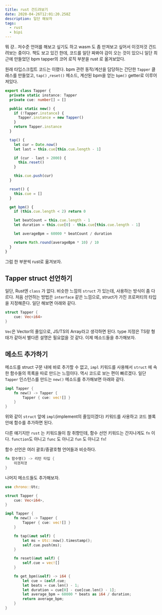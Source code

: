 ```yaml
---
title: rust 건드려보기
date: 2020-04-26T12:01:20.258Z
description: 일단 해보자
tags:
  - rust
  - bipi
---
```

뭐 걍.. 저수준 언어를 해보고 싶기도 하고 wasm 도 좀 만져보고 싶어서 이것저것 건드려보는 중이다. 책도 보고 있긴 한데, 코드를 일단 짜봐야 감이 오는 것이 있으니 일단 최근에 만들었던 bpm tapper의 코어 로직 부분을 rust 로 옮겨보았다.

원래 타입스크립트 코드는 이랬다. bpm 관련 동작/계산을 담당하는 간단한 `Tapper` 클래스를 만들었고, `tap()` ,`reset()` 메소드, 계산된 bpm을 얻는 `bpm()` getter로 이루어져있다.

```ts
export class Tapper {
  private static instance: Tapper
  private cue: number[] = []

  public static new() {
    if (!Tapper.instance) {
      Tapper.instance = new Tapper()
    }
    return Tapper.instance
  }

  tap() {
    let cur = Date.now()
    let last = this.cue[this.cue.length - 1]

    if (cur - last > 2000) {
      this.reset()
    }

    this.cue.push(cur)
  }

  reset() {
    this.cue = []
  }

  get bpm() {
    if (this.cue.length < 2) return 0

    let beatCount = this.cue.length - 1
    let duration = this.cue[0] - this.cue[this.cue.length - 1]

    let averageBpm = 60000 * beatCount / duration

    return Math.round(averageBpm * 10) / 10
  }
}
```

그럼 한 부분씩 rust로 옮겨보자.

## Tapper struct 선언하기

일단, Rust엔 `class` 가 없다. 비슷한 느낌의 `struct` 가 있는데, 사용하는 방식이 좀 다르다. 처음 선언하는 방법은 `interface` 같은 느낌으로, struct가 가진 프로퍼티의 타입을 지정해준다. 일단 해보면 아래와 같다.

```rust
struct Tapper {
    cue: Vec<i64>
}
```

`Vec`은 Vector의 줄임으로, JS/TS의 Array라고 생각하면 된다. type 지정은 TS랑 형태가 같아서 별다른 설명은 필요없을 것 같다. 이제 메소드들을 추가해보자.

## 메소드 추가하기

메소드를 struct 구문 내에 바로 추가할 수 없고, `impl` 키워드를 사용해서 `struct` 에 속한 함수들의 목록을 따로 만드는 느낌이다. 역시 코드로 보는 편이 빠르겠다. 일단 `Tapper` 인스턴스를 만드는 `new()` 메소드를 추가해보면 아래와 같다.

```rust
impl Tapper {
    fn new() -> Tapper {
        Tapper { cue: vec![] }
    }
}
```

위와 같이 `struct` 앞에 `impl`(implement의 줄임이겠다) 키워드를 사용하고 코드 블록 안에 함수를 추가하면 된다.

다른 얘기지만 `rust` 는 키워드들이 참 취향인데, 함수 선언 키워드는 간지나게도 `fn` 이다. `function`도 아니고 `func` 도 아니고 `fun` 도 아니고 `fn`!

함수 선언은 여러 괄호/중괄호형 언어들과 비슷하다.

```rust
fn 함수명() -> 리턴 타입 {
    이것저것
}
```

나머지 메소드들도 추가해보자.


```rust
use chrono::Utc;

struct Tapper {
    cue: Vec<i64>,
}

impl Tapper {
    fn new() -> Tapper {
        Tapper { cue: vec![] }
    }

    fn tap(&mut self) {
        let ms = Utc::now().timestamp();
        self.cue.push(ms);
    }

    fn reset(&mut self) {
        self.cue = vec![]
    }

    fn get_bpm(&self) -> i64 {
        let cue = &self.cue;
        let beats = cue.len() - 1;
        let duration = cue[0] - cue[cue.len() - 1];
        let average_bpm = 60000 * beats as i64 / duration;
        return average_bpm;
    }
}
```
